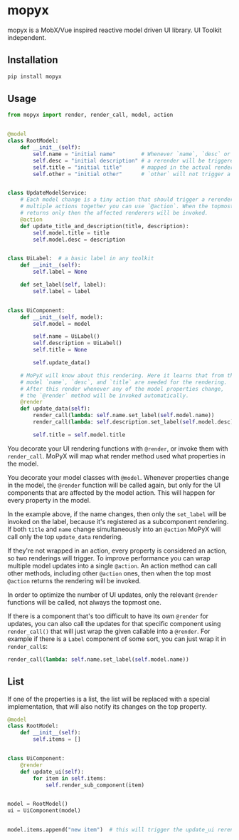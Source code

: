 # mopyx

mopyx is a MobX/Vue inspired reactive model driven UI library. UI Toolkit independent.

## Installation

```sh
pip install mopyx
```

## Usage

```py
from mopyx import render, render_call, model, action


@model
class RootModel:
    def __init__(self):
        self.name = "initial name"        # Whenever `name`, `desc` or `title` change,
        self.desc = "initial description" # a rerender will be triggered. This is
        self.title = "initial title"      # mapped in the actual rendering. Changing
        self.other = "initial other"      # `other` will not trigger a rerender.


class UpdateModelService:
    # Each model change is a tiny action that should trigger a rerender. To cluster
    # multiple actions together you can use `@action`. When the topmost `@action`
    # returns only then the affected renderers will be invoked.
    @action
    def update_title_and_description(title, description):
        self.model.title = title
        self.model.desc = description


class UiLabel:  # a basic label in any toolkit
    def __init__(self):
        self.label = None

    def set_label(self, label):
        self.label = label


class UiComponent:
    def __init__(self, model):
        self.model = model

        self.name = UiLabel()
        self.description = UiLabel()
        self.title = None

        self.update_data()

    # MoPyX will know about this rendering. Here it learns that from the
    # model `name`, `desc`, and `title` are needed for the rendering.
    # After this render whenever any of the model properties change,
    # the `@render` method will be invoked automatically.
    @render
    def update_data(self):
        render_call(lambda: self.name.set_label(self.model.name))
        render_call(lambda: self.description.set_label(self.model.desc))

        self.title = self.model.title
```

You decorate your UI rendering functions with `@render`, or invoke them with
`render_call`. MoPyX will map what render method used what properties in the
model.

You decorate your model classes with `@model`. Whenever properties change in the
model, the `@render` function will be called again, but only for the UI components
that are affected by the model action. This will happen for every property in the
model.

In the example above, if the name changes, then only the `set_label` will be
invoked on the label, because it's registered as a subcomponent rendering. If
both `title`  and `name` change simultaneously into an `@action` MoPyX will
call only the top `update_data` rendering.

If they're not wrapped in an action, every property is considered an action, so
two renderings will trigger. To improve performance you can wrap multiple model
updates into a single `@action`. An action method can call other methods,
including other `@action` ones, then when the top most `@action` returns the
rendering will be invoked.

In order to optimize the number of UI updates, only the relevant `@render`
functions will be called, not always the topmost one.

If there is a component that's too difficult to have its own `@render` for
updates, you can also call the updates for that specific component using
`render_call()` that will just wrap the given callable into a `@render`. For
example if there is a `Label` component of some sort, you can just wrap it in
`render_call`s:

```py
render_call(lambda: self.name.set_label(self.model.name))
```

## List

If one of the properties is a list, the list will be replaced with a special
implementation, that will also notify its changes on the top property.

```py
@model
class RootModel:
    def __init__(self):
        self.items = []


class UiComponent:
    @render
    def update_ui(self):
        for item in self.items:
            self.render_sub_component(item)


model = RootModel()
ui = UiComponent(model)


model.items.append("new item")  # this will trigger the update_ui rerender.
```

